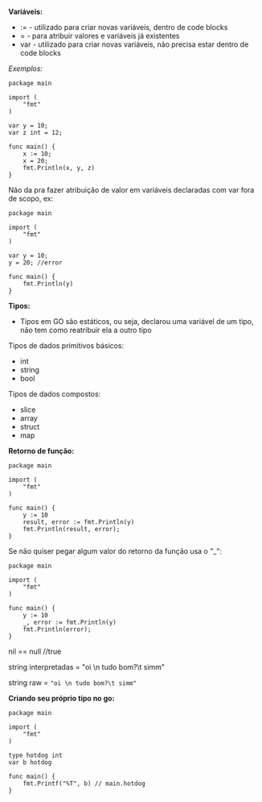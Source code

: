 **Variáveis:**

* :=    - utilizado para criar novas variáveis, dentro de code blocks
* =     - para atribuir valores e variáveis já existentes
* var   - utilizado para criar novas variáveis, não precisa estar dentro de code blocks

*Exemplos:*

```
package main

import (
    "fmt"
)

var y = 10;
var z int = 12;

func main() {
    x := 10;
    x = 20;
    fmt.Println(x, y, z)
}
```

Não da pra fazer atribuição de valor em variáveis declaradas com var fora de scopo, ex:

```
package main

import (
    "fmt"
)

var y = 10;
y = 20; //error

func main() {
    fmt.Println(y)
}
```

**Tipos:**

* Tipos em GO são estáticos, ou seja, declarou uma variável de um tipo, não tem como reatribuir ela a outro tipo

Tipos de dados primitivos básicos:

* int
* string
* bool

Tipos de dados compostos:

* slice
* array
* struct
* map

**Retorno de função:**

```
package main

import (
    "fmt"
)

func main() {
    y := 10
    result, error := fmt.Println(y)
    fmt.Println(result, error);
}
```

Se não quiser pegar algum valor do retorno da função usa o "_":

```
package main

import (
    "fmt"
)

func main() {
    y := 10
    _, error := fmt.Println(y)
    fmt.Println(error);
}
```

nil == null //true

string interpretadas = "oi \n tudo bom?\t simm"

string raw = `"oi \n tudo bom?\t simm"`

**Criando seu próprio tipo no go:**

```
package main

import (
    "fmt"
)

type hotdog int
var b hotdog

func main() {
    fmt.Printf("%T", b) // main.hotdog
}
```

